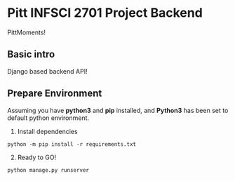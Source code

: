 Pitt INFSCI 2701 Project Backend
===

PittMoments!

## Basic intro

Django based backend API!

## Prepare Environment

Assuming you have **python3** and **pip** installed, and **Python3** has been set to default python environment.

1. Install dependencies

```python -m pip install -r requirements.txt```

2. Ready to GO!

```python manage.py runserver```
